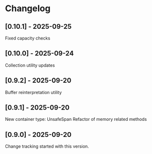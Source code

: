 # Changelog

## [0.10.1] - 2025-09-25

Fixed capacity checks

## [0.10.0] - 2025-09-24

Collection utility updates

## [0.9.2] - 2025-09-20

Buffer reinterpretation utility

## [0.9.1] - 2025-09-20

New container type: UnsafeSpan<T>
Refactor of memory related methods

## [0.9.0] - 2025-09-20

Change tracking started with this version.

